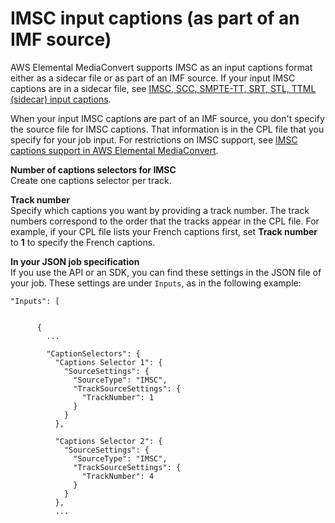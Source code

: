 # IMSC input captions \(as part of an IMF source\)<a name="IMSC-in-MXF"></a>

AWS Elemental MediaConvert supports IMSC as an input captions format either as a sidecar file or as part of an IMF source\. If your input IMSC captions are in a sidecar file, see [IMSC, SCC, SMPTE\-TT, SRT, STL, TTML \(sidecar\) input captions](sidecar-input.md)\.

When your input IMSC captions are part of an IMF source, you don't specify the source file for IMSC captions\. That information is in the CPL file that you specify for your job input\. For restrictions on IMSC support, see [IMSC captions support in AWS Elemental MediaConvert](imsc-captions-support.md)\.

**Number of captions selectors for IMSC**  
Create one captions selector per track\.

**Track number**  
Specify which captions you want by providing a track number\. The track numbers correspond to the order that the tracks appear in the CPL file\. For example, if your CPL file lists your French captions first, set **Track number** to **1** to specify the French captions\.

**In your JSON job specification**  
If you use the API or an SDK, you can find these settings in the JSON file of your job\. These settings are under `Inputs`, as in the following example:

```
"Inputs": [

 
      {
        ...
        		
        "CaptionSelectors": {
          "Captions Selector 1": {
            "SourceSettings": {
              "SourceType": "IMSC",
              "TrackSourceSettings": {
                "TrackNumber": 1
              }
            }
          },

          "Captions Selector 2": {
            "SourceSettings": {
              "SourceType": "IMSC",
              "TrackSourceSettings": {
                "TrackNumber": 4
              }
            }
          },
          ...
```